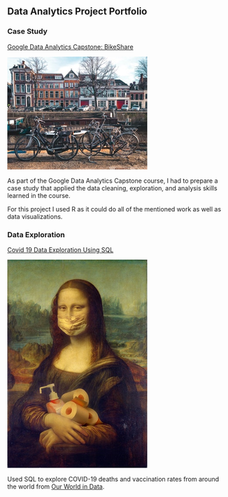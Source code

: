 ## Data Analytics Project Portfolio

### Case Study
[Google Data Analytics Capstone: BikeShare](https://github.com/LEPilk/PortfolioProjects/blob/main/google-data-analytics-capstone-bikeshare.ipynb)

<img src="bike case study thumbnal.jpg"/>

As part of the Google Data Analytics Capstone course, I had to prepare a case study that applied the data cleaning, exploration, and analysis skills learned in the course. 

For this project I used R as it could do all of the mentioned work as well as data visualizations. 

### Data Exploration
[Covid 19 Data Exploration Using SQL](https://github.com/LEPilk/PortfolioProjects/blob/main/Covid%2019%20Data%20Exploration%20Using%20SQL)

<img src="data exploration COVID19 SQL.jpg"/>

Used SQL to explore COVID-19 deaths and vaccination rates from around the world from [Our World in Data](https://https://ourworldindata.org/covid-deaths). 


